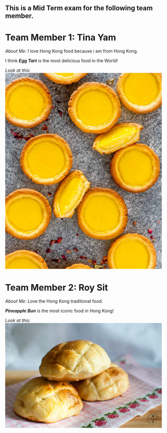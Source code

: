 ## This is a Mid Term exam for the following team member.

# Team Member 1: Tina Yam
_*About Me:*_
I love Hong Kong food because i am from Hong Kong. 

I think _**Egg Tart**_ is the most delicious food in the World!

_*Look at this:*_
![image egg tart](img/yummy_egg_tarts.jpeg)

# Team Member 2: Roy Sit
_*About Me:*_
Love the Hong Kong traditional food.

_**Pineapple Bun**_ is the most iconic food in Hong Kong!

_*Look at this:*_
![image 3 buns](img/3_buns.jpg)